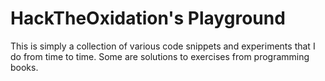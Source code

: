 # HackTheOxidation's Playground

This is simply a collection of various code snippets and experiments that I do from
time to time. Some are solutions to exercises from programming books.
